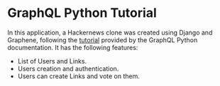 # GraphQL Python Tutorial
In this application, a Hackernews clone was created using Django and Graphene, following the [tutorial](https://www.howtographql.com/graphql-python/1-getting-started/) provided by the GraphQL Python documentation. It has the following features:

- List of Users and Links.
- Users creation and authentication.
- Users can create Links and vote on them.
